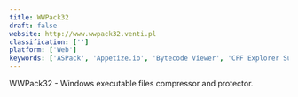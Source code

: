 ```yaml
---
title: WWPack32
draft: false 
website: http://www.wwpack32.venti.pl
classification: ['']
platform: ['Web']
keywords: ['ASPack', 'Appetize.io', 'Bytecode Viewer', 'CFF Explorer Suite', 'CFR', 'CSS Compressor and Minifier', 'CSS Crusher', 'CSS Minifier', 'ExEinfo PE', 'FileOptimizer', 'Free UPX', 'MSIL Disassembler', 'PECompact', 'PELock', 'Themida', 'UPX', 'UPX Graphical', 'VMProtect', 'dnSpy']
---
```

WWPack32 - Windows executable files compressor and protector.